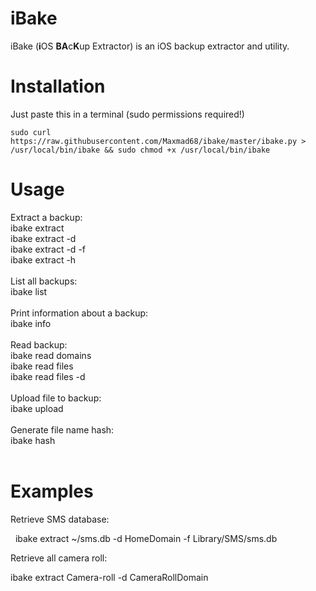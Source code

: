 # iBake
iBake (<b>i</b>OS <b>BA</b>c<b>K</b>up Extractor) is an iOS backup extractor and utility.

# Installation
Just paste this in a terminal (sudo permissions required!)

    sudo curl https://raw.githubusercontent.com/Maxmad68/ibake/master/ibake.py > /usr/local/bin/ibake && sudo chmod +x /usr/local/bin/ibake


# Usage

Extract a backup:</br>
  ibake extract <Backup-ID> <Extraction-Path><br>
  ibake extract <Backup-ID> <Extraction-Path> -d <domain><br>
  ibake extract <Backup-ID> <Extraction-Path> -d <domain> -f <file><br>
  ibake extract <Backup-ID> <Extraction-Path> -h <hash><br>
<br>
List all backups:<br>
  ibake list<br>
<br>
Print information about a backup:<br>
  ibake info <Backup-ID><br>
<br>
Read backup:<br>
  ibake read <Backup-ID> domains<br>
  ibake read <Backup-ID> files<br>
  ibake read <Backup-ID> files -d <domain><br>
<br>
Upload file to backup:<br>
  ibake upload <Backup-ID> <Local-file> <Domain-name> <Backup-path><br>
<br>
Generate file name hash:<br>
  ibake hash <Domain-name> <Relative-path><br>
<br>
</code>
# Examples

Retrieve SMS database:

   ibake extract <Backup-ID> ~/sms.db -d HomeDomain -f Library/SMS/sms.db
   
Retrieve all camera roll:

   ibake extract <Backup-ID> Camera-roll -d CameraRollDomain
